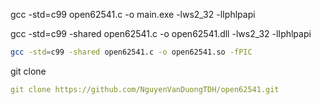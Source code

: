 gcc -std=c99 open62541.c -o main.exe -lws2_32 -lIphlpapi


gcc -std=c99 -shared open62541.c -o open62541.dll  -lws2_32 -lIphlpapi

```bash
gcc -std=c99 -shared open62541.c -o open62541.so -fPIC
```

git clone
```yaml
git clone https://github.com/NguyenVanDuongTDH/open62541.git
```
